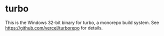 # turbo

This is the Windows 32-bit binary for turbo, a monorepo build system. See https://github.com/vercel/turborepo for details.
